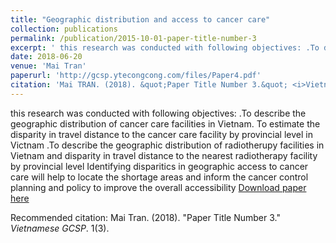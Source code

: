 ```yaml
---
title: "Geographic distribution and access to cancer care"
collection: publications
permalink: /publication/2015-10-01-paper-title-number-3
excerpt: ' this research was conducted with following objectives: .To describe the geographic distribution of cancer care facilities in Vietnam. To estimate the disparity in travel distance to the cancer care facility by provincial level in Victnam .To describe the geographic distribution of radiotherupy facilities in Vietnam and disparity in travel distance to the nearest radiotherapy facility by provincial level Identifying disparitics in geographic access to cancer care will help to locate the shortage areas and inform the cancer control planning and policy to improve the overall accessibility.'
date: 2018-06-20
venue: 'Mai Tran'
paperurl: 'http://gcsp.ytecongcong.com/files/Paper4.pdf'
citation: 'Mai TRAN. (2018). &quot;Paper Title Number 3.&quot; <i>Vietnamese GCSP</i>. 1(3).'
---
```

 this research was conducted with following objectives: .To describe the geographic distribution of cancer care facilities in Vietnam. To estimate the disparity in travel distance to the cancer care facility by provincial level in Victnam .To describe the geographic distribution of radiotherupy facilities in Vietnam and disparity in travel distance to the nearest radiotherapy facility by provincial level Identifying disparitics in geographic access to cancer care will help to locate the shortage areas and inform the cancer control planning and policy to improve the overall accessibility
[Download paper here](http://gcsp.ytecongcong.com/files/Paper4.pdf)

Recommended citation: Mai Tran. (2018). "Paper Title Number 3." <i>Vietnamese GCSP</i>. 1(3).

